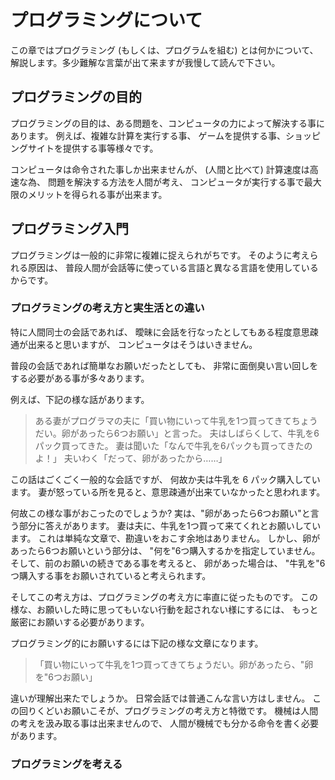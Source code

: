 プログラミングについて
===================

この章ではプログラミング (もしくは、プログラムを組む) とは何かについて、
解説します。多少難解な言葉が出て来ますが我慢して読んで下さい。

## プログラミングの目的

プログラミングの目的は、ある問題を、コンピュータの力によって解決する事にあります。
例えば、複雑な計算を実行する事、
ゲームを提供する事、ショッピングサイトを提供する事等様々です。

コンピュータは命令された事しか出来ませんが、
(人間と比べて) 計算速度は高速な為、
問題を解決する方法を人間が考え、
コンピュータが実行する事で最大限のメリットを得られる事が出来ます。

## プログラミング入門

プログラミングは一般的に非常に複雑に捉えられがちです。
そのように考えられる原因は、
普段人間が会話等に使っている言語と異なる言語を使用しているからです。

### プログラミングの考え方と実生活との違い

特に人間同士の会話であれば、
曖昧に会話を行なったとしてもある程度意思疎通が出来ると思いますが、
コンピュータはそうはいきません。

普段の会話であれば簡単なお願いだったとしても、
非常に面倒臭い言い回しをする必要がある事が多々あります。

例えば、下記の様な話があります。
> ある妻がプログラマの夫に「買い物にいって牛乳を1つ買ってきてちょうだい。卵があったら6つお願い」と言った。
> 夫はしばらくして、牛乳を6パック買ってきた。
> 妻は聞いた「なんで牛乳を6パックも買ってきたのよ！」
> 夫いわく「だって、卵があったから……」

この話はごくごく一般的な会話ですが、
何故か夫は牛乳を 6 パック購入しています。
妻が怒っている所を見ると、意思疎通が出来ていなかったと思われます。

何故この様な事がおこったのでしょうか?
実は、"卵があったら6つお願い"と言う部分に答えがあります。
妻は夫に、牛乳を1つ買って来てくれとお願いしています。
これは単純な文章で、勘違いをおこす余地はありません。
しかし、卵があったら6つお願いという部分は、
"何を"6つ購入するかを指定していません。
そして、前のお願いの続きである事を考えると、
卵があった場合は、
"牛乳を"6つ購入する事をお願いされていると考えられます。

そしてこの考え方は、プログラミングの考え方に率直に従ったものです。
この様な、お願いした時に思ってもいない行動を起されない様にするには、
もっと厳密にお願いする必要があります。

プログラミング的にお願いするには下記の様な文章になります。
> 「買い物にいって牛乳を1つ買ってきてちょうだい。卵があったら、"卵を"6つお願い」

違いが理解出来たでしょうか。
日常会話では普通こんな言い方はしません。
この回りくどいお願いこそが、プログラミングの考え方と特徴です。
機械は人間の考えを汲み取る事は出来ませんので、
人間が機械でも分かる命令を書く必要があります。

### プログラミングを考える

